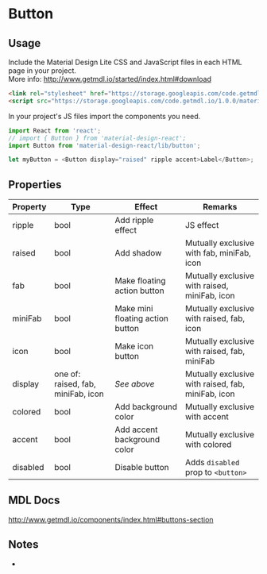 # Button

## Usage
Include the Material Design Lite CSS and JavaScript files in each HTML page in your project.  
More info: http://www.getmdl.io/started/index.html#download
```html
<link rel="stylesheet" href="https://storage.googleapis.com/code.getmdl.io/1.0.0/material.indigo-pink.min.css" />
<script src="https://storage.googleapis.com/code.getmdl.io/1.0.0/material.min.js"></script>
```
In your project's JS files import the components you need.
```javascript
import React from 'react';
// import { Button } from 'material-design-react';
import Button from 'material-design-react/lib/button';

let myButton = <Button display="raised" ripple accent>Label</Button>;
```

## Properties
Property | Type | Effect | Remarks
-------- | ------ | ------ | -------
ripple | bool | Add ripple effect | JS effect
raised | bool | Add shadow | Mutually exclusive with fab, miniFab, icon
fab | bool | Make floating action button | Mutually exclusive with raised, miniFab, icon
miniFab | bool | Make mini floating action button | Mutually exclusive with raised, fab, icon
icon | bool | Make icon button | Mutually exclusive with raised, fab, miniFab
display | one of: raised, fab, miniFab, icon | *See above* | Mutually exclusive with raised, fab, miniFab, icon
colored | bool | Add background color | Mutually exclusive with accent
accent | bool | Add accent background color  | Mutually exclusive with colored
disabled | bool | Disable button | Adds `disabled` prop to `<button>`

## MDL Docs

http://www.getmdl.io/components/index.html#buttons-section


## Notes
-
